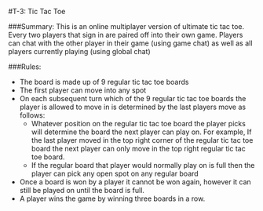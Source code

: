 #T-3: Tic Tac Toe

###Summary:
This is an online multiplayer version of ultimate tic tac toe. Every two players that sign in are paired off into their own game.  Players can chat with the other player in their game (using game chat) as well as all players currently playing (using global chat)

###Rules:
* The board is made up of 9 regular tic tac toe boards
* The first player can move into any spot
* On each subsequent turn which of the 9 regular tic tac toe boards the player is allowed to move in is determined by the last players move as follows:
	* Whatever position on the regular tic tac toe board the player picks will determine the board the next player can play on.  For example, If the last player moved in the top right corner of the regular tic tac toe board the next player can only move in the top right regular tic tac toe board.
	* If the regular board that player would normally play on is full then the player can pick any open spot on any regular board
* Once a board is won by a player it cannot be won again, however it can still be played on until the board is full.
* A player wins the game by winning three boards in a row.



  